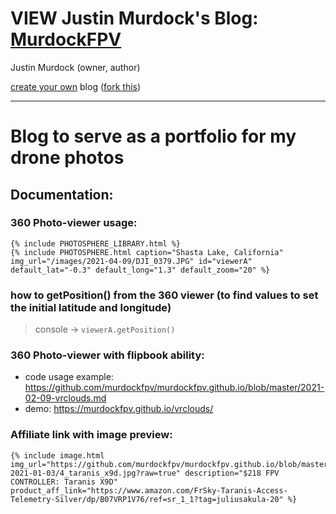 # VIEW Justin Murdock's Blog: [MurdockFPV](https://murdockfpv.github.io/)

Justin Murdock (owner, author)

[create your own](https://howchoo.com/git/how-to-blog-in-markdown-using-github-and-jekyll-now) blog ([fork this](https://github.com/barryclark/jekyll-now))

___

# Blog to serve as a portfolio for my drone photos

## Documentation:

### 360 Photo-viewer usage: 

```
{% include PHOTOSPHERE_LIBRARY.html %}
{% include PHOTOSPHERE.html caption="Shasta Lake, California" img_url="/images/2021-04-09/DJI_0379.JPG" id="viewerA" default_lat="-0.3" default_long="1.3" default_zoom="20" %}
```


### how to getPosition() from the 360 viewer (to find values to set the initial latitude and longitude)

> console -> `viewerA.getPosition()`

### 360 Photo-viewer with flipbook ability:

* code usage example: https://github.com/murdockfpv/murdockfpv.github.io/blob/master/2021-02-09-vrclouds.md
* demo: https://murdockfpv.github.io/vrclouds/

### Affiliate link with image preview:

```
{% include image.html img_url="https://github.com/murdockfpv/murdockfpv.github.io/blob/master/images/list-2021-01-03/4_taranis_x9d.jpg?raw=true" description="$218 FPV CONTROLLER: Taranis X9D" product_aff_link="https://www.amazon.com/FrSky-Taranis-Access-Telemetry-Silver/dp/B07VRP1V76/ref=sr_1_1?tag=juliusakula-20" %}
```
